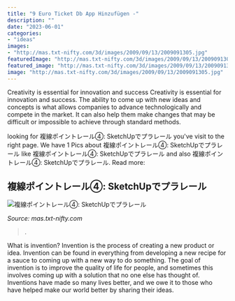 ```yaml
---
title: "9 Euro Ticket Db App Hinzufügen -"
description: ""
date: "2023-06-01"
categories:
- "ideas"
images:
- "http://mas.txt-nifty.com/3d/images/2009/09/13/2009091305.jpg"
featuredImage: "http://mas.txt-nifty.com/3d/images/2009/09/13/2009091305.jpg"
featured_image: "http://mas.txt-nifty.com/3d/images/2009/09/13/2009091305.jpg"
image: "http://mas.txt-nifty.com/3d/images/2009/09/13/2009091305.jpg"
---
```



Creativity is essential for innovation and success
Creativity is essential for innovation and success. The ability to come up with new ideas and concepts is what allows companies to advance technologically and compete in the market. It can also help them make changes that may be difficult or impossible to achieve through standard methods.

	

		
looking for 複線ポイントレール④: SketchUpでプラレール you've visit to the right page. We have 1 Pics about 複線ポイントレール④: SketchUpでプラレール like 複線ポイントレール④: SketchUpでプラレール and also 複線ポイントレール④: SketchUpでプラレール. Read more:
		
    
## 複線ポイントレール④: SketchUpでプラレール

<img loading=lazy src="http://mas.txt-nifty.com/3d/images/2009/09/13/2009091305.jpg" onerror="this.onerror=null;this.src='https://tse3.mm.bing.net/th?id=OIP.NQFn0s462OR2JyMsEBL_jAHaEK&amp;pid=15.1';" alt="複線ポイントレール④: SketchUpでプラレール">

_Source: mas.txt-nifty.com_

>. 

	

What is invention?
Invention is the process of creating a new product or idea. Invention can be found in everything from developing a new recipe for a sauce to coming up with a new way to do something. The goal of invention is to improve the quality of life for people, and sometimes this involves coming up with a solution that no one else has thought of. Inventions have made so many lives better, and we owe it to those who have helped make our world better by sharing their ideas.

